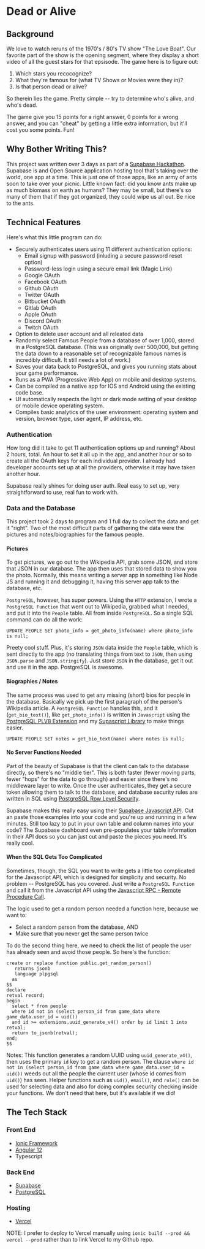 # Dead or Alive

## Background

We love to watch reruns of the 1970's / 80's TV show "The Love Boat".  Our favorite part of the show is the opening segment, where they display a short video of all the guest stars for that epsisode.  The game here is to figure out:

1.  Which stars you recocognize?
2.  What they're famous for (what TV Shows or Movies were they in)?
3.  Is that person dead or alive?

So therein lies the game.  Pretty simple -- try to determine who's alive, and who's dead.

The game give you 15 points for a right answer, 0 points for a wrong answer, and you can "cheat" by getting a little extra information, but it'll cost you some points.  Fun!

## Why Bother Writing This?

This project was written over 3 days as part of a [Supabase Hackathon](https://supabase.io).  Supabase is and Open Source application hosting tool that's taking over the world, one app at a time.  This is just one of those apps, like an army of ants soon to take over your picnic.  Little known fact:  did you know ants make up as much biomass on earth as humans?  They may be small, but there's so many of them that if they got organized, they could wipe us all out.  Be nice to the ants.

## Technical Features

Here's what this little program can do:

- Securely authenticates users using 11 different authentication options:
    - Email signup with password (inluding a secure password reset option)
    - Password-less login using a secure email link (Magic Link)
    - Google OAuth
    - Facebook OAuth
    - Github OAuth
    - Twitter OAuth
    - Bitbucket OAuth
    - Gitlab OAuth
    - Apple OAuth
    - Discord OAuth
    - Twitch OAuth
- Option to delete user account and all releated data
- Randomly select Famous People from a database of over 1,000, stored in a PostgreSQL database.  (This was originally over 500,000, but getting the data down to a reasonable set of recognizable famous names is incredibly difficult.  It still needs a lot of work.)
- Saves your data back to PostgreSQL, and gives you running stats about your game performance.
- Runs as a PWA (Progressive Web App) on mobile and desktop systems.
- Can be compiled as a native app for IOS and Android using the existing code base.
- UI automatically respects the light or dark mode setting of your desktop or mobile device operating system.
- Compiles basic analytics of the user environment: operating system and version, browser type, user agent, IP address, etc.

### Authentication

How long did it take to get 11 authentication options up and running?  About 2 hours, total.  An hour to set it all up in the app, and another hour or so to create all the OAuth keys for each individual provider.  I already had developer accounts set up at all the providers, otherwise it may have taken another hour.

Supabase really shines for doing user auth.  Real easy to set up, very straightforward to use, real fun to work with.

### Data and the Database

This project took 2 days to program and 1 full day to collect the data and get it "right".  Two of the most difficult parts of gathering the data were the pictures and notes/biographies for the famous people.

#### Pictures

To get pictures, we go out to the Wikipedia API, grab some JSON, and store that JSON in our database.  The app then uses that stored data to show you the photo.  Normally, this means writing a server app in something like Node JS and running it and debugging it, having this server app talk to the database, etc.  

`PostgreSQL`, however, has super powers.  Using the `HTTP` extension, I wrote a `PostgreSQL Function` that went out to Wikipedia, grabbed what I needed, and put it into the `People` table.  All from inside `PostgreSQL`.  So a single SQL command can do all the work:

```
UPDATE PEOPLE SET photo_info = get_photo_info(name) where photo_info is null;
```

Preety cool stuff.  Plus, it's storing `JSON` data inside the `People` table, which is sent directly to the app (no translating things from text to `JSON`, then using `JSON.parse` and `JSON.stringify`).  Just store `JSON` in the database, get it out and use it in the app.  PostgreSQL is awesome.

#### Biographies / Notes

The same process was used to get any missing (short) bios for people in the database.  Basically we pick up the first paragraph of the person's Wikipedia article.  A `PostgreSQL Function` handles this, and it (`get_bio_text()`), like `get_photo_info()` is written in `Javascript` using the [PostgreSQL PLV8 Extension](https://plv8.github.io/) and my [Supascript Library](https://github.com/burggraf/supascript) to make things easier.

```
UPDATE PEOPLE SET notes = get_bio_text(name) where notes is null;
```

#### No Server Functions Needed

Part of the beauty of Supabase is that the client can talk to the database directly, so there's no "middle tier".  This is both faster (fewer moving parts, fewer "hops" for the data to go through) and easier since there's no middleware layer to write.  Once the user authenticates, they get a secure token allowing them to talk to the database, and database security rules are written in SQL using [PostgreSQL Row Level Security](https://www.postgresql.org/docs/9.5/ddl-rowsecurity.html). 

Supabase makes this really easy using their [Supabase Javascript API](https://supabase.io/docs/reference/javascript/select).  Cut an paste those examples into your code and you're up and running in a few minutes.  Still too lazy to put in your own table and column names into your code?  The Supabase dashboard even pre-populates your table information in their API docs so you can just cut and paste the pieces you need.  It's really cool.

#### When the SQL Gets Too Complicated

Sometimes, though, the SQL you want to write gets a little too complicated for the Javascript API, which is designed for simplicity and security.  No problem -- PostgreSQL has you covered.  Just write a `PostgreSQL Function` and call it from the Javascript API using the [Javascript RPC - Remote Procedure Call](https://supabase.io/docs/reference/javascript/rpc).

The logic used to get a random person needed a function here, because we want to:

- Select a random person from the database, AND
- Make sure that you never get the same person twice

To do the second thing here, we need to check the list of people the user has already seen and avoid those people.  So here's the function:

```
create or replace function public.get_random_person()
   returns jsonb
   language plpgsql
  as
$$
declare 
retval record;
begin
  select * from people 
  where id not in (select person_id from game_data where game_data.user_id = uid())
  and id >= extensions.uuid_generate_v4() order by id limit 1 into retval;
  return to_jsonb(retval);  
end;
$$
```

Notes:  This function generates a random UUID using `uuid_generate_v4()`, then uses the primary `id` key to get a random person.  The clause `where id not in (select person_id from game_data where game_data.user_id = uid())` weeds out all the people the current user (whose id comes from `uid()`) has seen.  Helper functions such as `uid()`, `email()`, and `role()` can be used for selecting data and also for doing complex security checking inside your functions.  We don't need that here, but it's available if we did!

## The Tech Stack

### Front End
- [Ionic Framework](https://ionicframework.com)
- [Angular 12](https://angular.io)
- Typescript 

### Back End
- [Supabase](https://supabase.io)
- [PostgreSQL](https://postgresql.org)

### Hosting
- [Vercel](https://vercel.com) 

NOTE: I prefer to deploy to Vercel manually using `ionic build --prod && vercel --prod` rather than to link Vercel to my Github repo.
